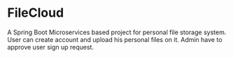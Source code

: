 # FileCloud
A Spring Boot Microservices based project for personal file storage system. User can create account and upload his personal files on it. Admin have to approve user sign up request.
